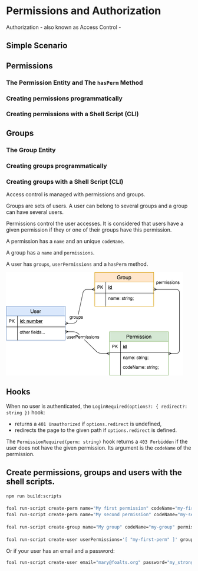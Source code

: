 # Permissions and Authorization

Authorization - also known as Access Control - 

## Simple Scenario

## Permissions

### The Permission Entity and The `hasPerm` Method

### Creating permissions programmatically

### Creating permissions with a Shell Script (CLI)

## Groups

### The Group Entity

### Creating groups programmatically

### Creating groups with a Shell Script (CLI)

Access control is managed with permissions and groups.

Groups are sets of users. A user can belong to several groups and a group can have several users.

Permissions control the user accesses. It is considered that users have a given permission if they or one of their groups have this permission.

A permission has a `name` and an unique `codeName`.

A group has a `name` and `permissions`.

A user has `groups`, `userPermissions` and a `hasPerm` method.

![Permissions, groups and users](./permissions-groups-and-users.png)

## Hooks

When no user is authenticated, the `LoginRequired(options?: { redirect?: string })` hook:
- returns a `401 Unauthorized` if `options.redirect` is undefined,
- redirects the page to the given path if `options.redirect` is defined.

The `PermissionRequired(perm: string)` hook returns a `403 Forbidden` if the user does not have the given permission. Its argument is the `codeName` of the permission.

## Create permissions, groups and users with the shell scripts.

```sh
npm run build:scripts

foal run-script create-perm name="My first permission" codeName="my-first-perm"
foal run-script create-perm name="My second permission" codeName="my-second-perm"

foal run-script create-group name="My group" codeName="my-group" permissions='[ "my-second-perm" ]'

foal run-script create-user userPermissions='[ "my-first-perm" ]' groups='[ "my-group" ]'
```

Or if your user has an email and a password:
```sh
foal run-script create-user email="mary@foalts.org" password="my_strong_password" userPermissions='[ "my-first-perm" ]' groups='[ "my-group" ]'
```